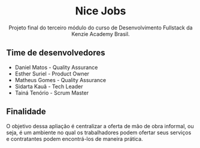 <h1 align="center">
  Nice Jobs 
</h1>

<p align = "center">
Projeto final do terceiro módulo do curso de Desenvolvimento Fullstack da Kenzie Academy Brasil. 
</p>
<h2>
Time de desenvolvedores
</h2>
<ul>
<li>Daniel Matos - Quality Assurance</li>
<li>Esther Suriel - Product Owner</li>
<li>Matheus Gomes - Quality Assurance</li>
<li>Sidarta Kauã - Tech Leader</li>
<li>Tainá Tenório - Scrum Master</li>
</ul>

<h2>
Finalidade
</h2>
<p>
O objetivo dessa apliação é centralizar a oferta de mão de obra informal, ou seja, é um ambiente no qual os trabalhadores podem ofertar seus serviços e contratantes podem encontrá-los de maneira prática.
</p>

